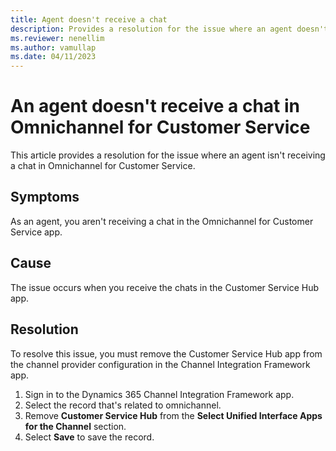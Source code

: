 ```yaml
---
title: Agent doesn't receive a chat
description: Provides a resolution for the issue where an agent doesn't receive a chat in Omnichannel for Customer Service.
ms.reviewer: nenellim
ms.author: vamullap
ms.date: 04/11/2023
---
```

# An agent doesn't receive a chat in Omnichannel for Customer Service

This article provides a resolution for the issue where an agent isn't receiving a chat in Omnichannel for Customer Service.

## Symptoms

As an agent, you aren't receiving a chat in the Omnichannel for Customer Service app.

## Cause

The issue occurs when you receive the chats in the Customer Service Hub app.

## Resolution

To resolve this issue, you must remove the Customer Service Hub app from the channel provider configuration in the Channel Integration Framework app.

1. Sign in to the Dynamics 365 Channel Integration Framework app.
2. Select the record that's related to omnichannel.
3. Remove **Customer Service Hub** from the **Select Unified Interface Apps for the Channel** section.
4. Select **Save** to save the record.
